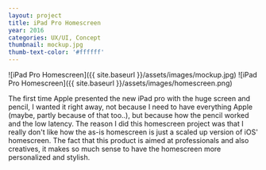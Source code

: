 ```yaml
---
layout: project
title: iPad Pro Homescreen
year: 2016
categories: UX/UI, Concept
thumbnail: mockup.jpg
thumb-text-color: '#ffffff'
---
```


![iPad Pro Homescreen]({{ site.baseurl }}/assets/images/mockup.jpg)
![iPad Pro Homescreen]({{ site.baseurl }}/assets/images/homescreen.png)

The first time Apple presented the new iPad pro with the huge screen and pencil, I wanted it right away, not because I need to have everything Apple (maybe, partly because of that too..), but because how the pencil worked and the low latency. The reason I did this homescreen project was that I really don't like how the as-is homescreen is just a scaled up version of iOS' homescreen. The fact that this product is aimed at professionals and also creatives, it makes so much sense to have the homescreen more personalized and stylish.

